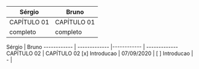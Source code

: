 




Sérgio | Bruno
------------ | -------------
CAPÍTULO 01 | CAPÍTULO 01 
completo | completo

Sérgio | Bruno
------------ | ------------- |------------ | -------------
CAPÍTULO 02 | CAPÍTULO 02
[x] Introducao | 07/09/2020  | [ ] Introducao | -  |
